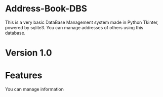 # Address-Book-DBS
This is a very basic DataBase Management system made in Python Tkinter, powered by sqlite3. You can manage addresses of others using this database. 

# Version 1.0

# Features
You can manage information
